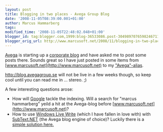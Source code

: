 ```yaml
---
layout: post
title: Blogging in two places - Avega Group Blog
date: '2008-11-05T08:39:00.001+01:00'
author: Marcus Hammarberg
tags:
modified_time: '2008-11-05T22:48:02.048+01:00'
blogger_id: tag:blogger.com,1999:blog-36533086.post-3049897076598246711
blogger_orig_url: http://www.marcusoft.net/2008/11/blogging-in-two-places-avega-group-blog.html
---
```



<a href="http://www.avega.se" target="_blank">Avega</a> is starting up a
<a href="http://blog.avegagroup.se" target="_blank">corporate blog</a>
and have asked me to post some posts there. Sounds great so I have just
posted in some items from [www.marcusoft.net](http://www.marcusoft.net)
to my <a href="blogg.avega.se/marcushammarberg"
target="_blank">"Avega"-alias</a>.

<http://blog.avegagroup.se> will not be live in a few weeks though, so
keep cool until you can read me in ... stereo. ;)

A few interesting questions arose:

- How will <a href="http://www.google.com" target="_blank">Google</a>
    tackle the indexing. Will a search for "marcus hammarberg" yeild a
    hit at the Avega-blog before
    [www.marcusoft.net](http://www.marcusoft.net)?
- How to use
    <a href="http://get.live.com/writer/overview" target="_blank">Windows
    Live Write</a> (which I have fallen in love with) with
    <a href="http://subtextproject.com/" target="_blank">SubText.NET</a>
    (the Avega blog engine of choice)?
    Luckily there is a <a
    href="http://blogs.meetandplay.com/WPierce/archive/2006/08/18/SubText_and_Windows_Live_Writer.aspx"
    target="_blank">simple solution here.</a>
